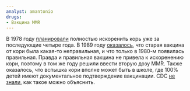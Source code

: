 ```yaml
---
analyst: amantonio
drugs:
- Вакцина MMR
---
```


В 1978 году [планировали](https://www.cdc.gov/measles/about/history.html) полностью искоренить корь уже за последующие четыре года. В 1989 году [оказалось](http://www.nytimes.com/1989/02/26/us/measles-not-yet-a-thing-of-the-past-reveals-the-limits-of-an-old-vaccine.html), что старая вакцина от кори была какая-то неправильная, и что только в 1980-м появилась правильная. Правда и правильная вакцина не привела к искоренению кори, поэтому в том же году решили ввести вторую дозу MMR. Также оказалось, что вспышка кори вполне может быть в школе, где 100% детей имеют документальное подтверждение вакцинации. CDC [не знали](https://www.ncbi.nlm.nih.gov/pubmed/6427582), как такое можно объяснить.
